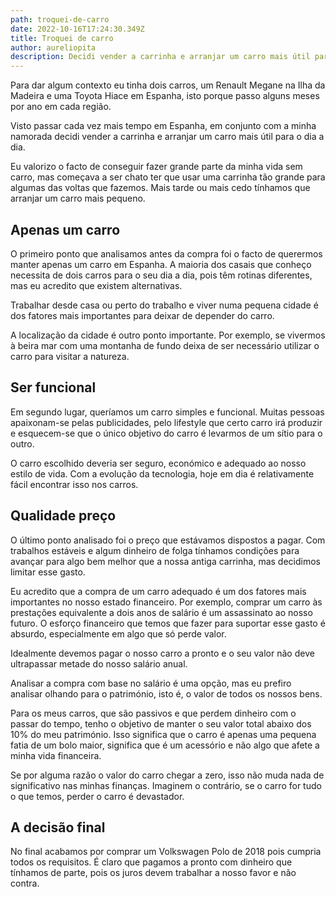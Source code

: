```yaml
---
path: troquei-de-carro
date: 2022-10-16T17:24:30.349Z
title: Troquei de carro
author: aureliopita
description: Decidi vender a carrinha e arranjar um carro mais útil para o dia a dia.
---
```

Para dar algum contexto eu tinha dois carros, um Renault Megane na Ilha da Madeira e uma Toyota Hiace em Espanha, isto porque passo alguns meses por ano em cada região. 

Visto passar cada vez mais tempo em Espanha, em conjunto com a minha namorada decidi vender a carrinha e arranjar um carro mais útil para o dia a dia.

Eu valorizo o facto de conseguir fazer grande parte da minha vida sem carro, mas começava a ser chato ter que usar uma carrinha tão grande para algumas das voltas que fazemos. Mais tarde ou mais cedo tínhamos que arranjar um carro mais pequeno.

## Apenas um carro

O primeiro ponto que analisamos antes da compra foi o facto de querermos manter apenas um carro em Espanha. A maioria dos casais que conheço necessita de dois carros para o seu dia a dia, pois têm rotinas diferentes, mas eu acredito que existem alternativas.

Trabalhar desde casa ou perto do trabalho e viver numa pequena cidade é dos fatores mais importantes para deixar de depender do carro.

A localização da cidade é outro ponto importante. Por exemplo, se vivermos à beira mar com uma montanha de fundo deixa de ser necessário utilizar o carro para visitar a natureza.

## Ser funcional

Em segundo lugar, queríamos um carro simples e funcional. Muitas pessoas apaixonam-se pelas publicidades, pelo lifestyle que certo carro irá produzir e esquecem-se que o único objetivo do carro é levarmos de um sítio para o outro.

O carro escolhido deveria ser seguro, económico e adequado ao nosso estilo de vida. Com a evolução da tecnologia, hoje em dia é relativamente fácil encontrar isso nos carros.

## Qualidade preço

O último ponto analisado foi o preço que estávamos dispostos a pagar. Com trabalhos estáveis e algum dinheiro de folga tínhamos condições para avançar para algo bem melhor que a nossa antiga carrinha, mas decidimos limitar esse gasto.

Eu acredito que a compra de um carro adequado é um dos fatores mais importantes no nosso estado financeiro. Por exemplo, comprar um carro às prestações equivalente a dois anos de salário é um assassinato ao nosso futuro. O esforço financeiro que temos que fazer para suportar esse gasto é absurdo, especialmente em algo que só perde valor.

Idealmente devemos pagar o nosso carro a pronto e o seu valor não deve ultrapassar metade do nosso salário anual.

Analisar a compra com base no salário é uma opção, mas eu prefiro analisar olhando para o património, isto é, o valor de todos os nossos bens.

Para os meus carros, que são passivos e que perdem dinheiro com o passar do tempo, tenho o objetivo de manter o seu valor total abaixo dos 10% do meu património. Isso significa que o carro é apenas uma pequena fatia de um bolo maior, significa que é um acessório e não algo que afete a minha vida financeira.

Se por alguma razão o valor do carro chegar a zero, isso não muda nada de significativo nas minhas finanças. Imaginem o contrário, se o carro for tudo o que temos, perder o carro é devastador.

## A decisão final

No final acabamos por comprar um Volkswagen Polo de 2018 pois cumpria todos os requisitos. É claro que pagamos a pronto com dinheiro que tínhamos de parte, pois os juros devem trabalhar a nosso favor e não contra.
